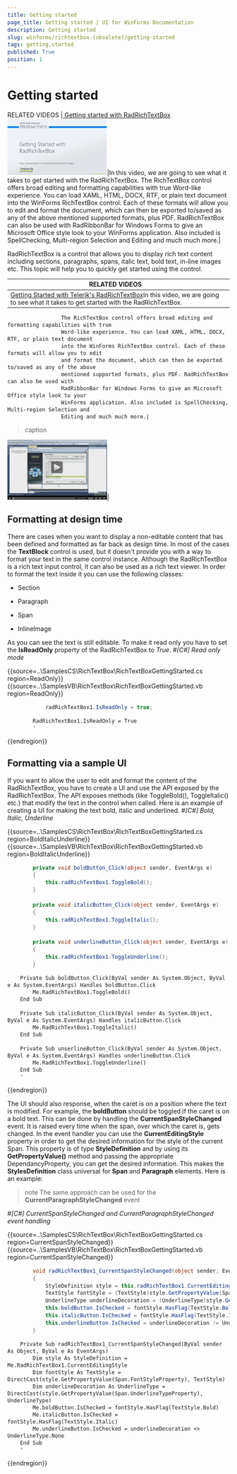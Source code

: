 ```yaml
---
title: Getting started
page_title: Getting started | UI for WinForms Documentation
description: Getting started
slug: winforms/richtextbox-(obsolete)/getting-started
tags: getting,started
published: True
position: 1
---
```


# Getting started




RELATED VIDEOS
|[ Getting started with RadRichTextBox ](http://tv.telerik.com/watch/winforms/getting-started-with-teleriks-radrichtextbox)![richtextbox-getting-started 000](images/richtextbox-getting-started000.png)|In this video, we are going to see what it takes to get started with the RadRichTextBox. The RichTextBox 
               		control offers broad editing and formatting capabilities with true Word-like experience. You can load 
               		XAML, HTML, DOCX, RTF, or plain text document into the WinForms RichTextBox control. Each of these 
               		formats will allow you to edit and format the document, which can then be exported to/saved as any 
               		of the above mentioned supported formats, plus PDF. RadRichTextBox can also be used with RadRibbonBar 
               		for Windows Forms to give an Microsoft Office style look to your WinForms application. Also included 
               		is SpellChecking, Multi-region Selection and Editing and much much more.|

RadRichTextBox is a control that allows you to display rich text content including sections, paragraphs,
          spans, italic text, bold text, in-line images etc. This topic will help you to quickly get started using
          the control.
      


| RELATED VIDEOS |  |
| ------ | ------ |
|[Getting Started with Telerik's RadRichTextBox](http://tv.telerik.com/watch/winforms/getting-started-with-teleriks-radrichtextbox)In this video, we are going to see what it takes to get started with the RadRichTextBox. 
          			 The RichTextBox control offers broad editing and formatting capabilities with true 
          			 Word-like experience. You can load XAML, HTML, DOCX, RTF, or plain text document 
          			 into the WinForms RichTextBox control. Each of these formats will allow you to edit 
          			 and format the document, which can then be exported to/saved as any of the above
          			 mentioned supported formats, plus PDF. RadRichTextBox can also be used with 
          			 RadRibbonBar for Windows Forms to give an Microsoft Office style look to your 
          			 WinForms application. Also included is SpellChecking, Multi-region Selection and
          			 Editing and much much more.|
>caption 

![richtextbox-getting-started 001](images/richtextbox-getting-started001.png)|

## Formatting at design time

There are cases when you want to display a non-editable content that has been defined and
        	formatted as far back as design time. In most of the cases the __TextBlock__
        	control is used, but it doesn't provide you with a way to format your text in the same control 
        	instance. Although the RadRichTextBox is a rich text input control, it can also be used as a rich
        	text viewer. In order to format the text inside it you can use the following classes:
        

* Section

* Paragraph

* Span

* InlineImage

As you can see the text is still editable. To make it read only you have to set the 
			__IsReadOnly__ property of the RadRichTextBox to *True*.
		#_[C#] Read only mode_

	



{{source=..\SamplesCS\RichTextBox\RichTextBoxGettingStarted.cs region=ReadOnly}} 
{{source=..\SamplesVB\RichTextBox\RichTextBoxGettingStarted.vb region=ReadOnly}} 

````C#
            radRichTextBox1.IsReadOnly = true;
````
````VB.NET
        RadRichTextBox1.IsReadOnly = True
        '
````

{{endregion}} 




## Formatting via a sample UI

If you want to allow the user to edit and format the content of the RadRichTextBox, you have to
    	create a UI and use the API exposed by the RadRichTextBox. The API exposes methods 
    	(like ToggleBold(), ToggleItalic() etc.) that modify the text in the control when called.
    	Here is an example of creating a UI for making the text bold, italic and underlined.
    #_[C#] Bold, Italic, Underline_

	



{{source=..\SamplesCS\RichTextBox\RichTextBoxGettingStarted.cs region=BoldItalicUnderline}} 
{{source=..\SamplesVB\RichTextBox\RichTextBoxGettingStarted.vb region=BoldItalicUnderline}} 

````C#
        private void boldButton_Click(object sender, EventArgs e)
        {
            this.radRichTextBox1.ToggleBold();
        }

        private void italicButton_Click(object sender, EventArgs e)
        {
            this.radRichTextBox1.ToggleItalic();
        }

        private void underlineButton_Click(object sender, EventArgs e)
        {
            this.radRichTextBox1.ToggleUnderline();
        }
````
````VB.NET
    Private Sub boldButton_Click(ByVal sender As System.Object, ByVal e As System.EventArgs) Handles boldButton.Click
        Me.RadRichTextBox1.ToggleBold()
    End Sub

    Private Sub italicButton_Click(ByVal sender As System.Object, ByVal e As System.EventArgs) Handles italicButton.Click
        Me.RadRichTextBox1.ToggleItalic()
    End Sub

    Private Sub unserlineButton_Click(ByVal sender As System.Object, ByVal e As System.EventArgs) Handles underlineButton.Click
        Me.RadRichTextBox1.ToggleUnderline()
    End Sub
    '
````

{{endregion}} 




The UI should also response, when the caret is on a position where the text is modified. 
    	For example, the __boldButton__ should be toggled if the caret is on a bold text.
    	This can be done by handling the __CurrentSpanStyleChanged__ event. 
    	It is raised every time when the span, over which the caret is, gets changed.
    	In the event handler you can use the __CurrentEditingStyle__ 
    	property in order to get the desired information for the style of the current Span.
    	This property is of type __StyleDefinition__ and by using its
    	__GetPropertyValue()__ method and passing the appropriate 
    	DependancyProperty, you can get the desired information. This makes the 
    	__StylesDefinition__ class universal for 
    	__Span__ and __Paragraph__ elements.
    	Here is an example:
    

>note The same approach can be used for the __CurrentParagraphStyleChanged__ event
>
#_[C#] CurrentSpanStyleChanged and CurrentParagraphStyleChanged event handling_

	



{{source=..\SamplesCS\RichTextBox\RichTextBoxGettingStarted.cs region=CurrentSpanStyleChanged}} 
{{source=..\SamplesVB\RichTextBox\RichTextBoxGettingStarted.vb region=CurrentSpanStyleChanged}} 

````C#
        void radRichTextBox1_CurrentSpanStyleChanged(object sender, EventArgs e)
        {
            StyleDefinition style = this.radRichTextBox1.CurrentEditingStyle;
            TextStyle fontStyle = (TextStyle)style.GetPropertyValue(Span.FontStyleProperty);
            UnderlineType underlineDecoration = (UnderlineType)style.GetPropertyValue(Span.UnderlineTypeProperty);
            this.boldButton.IsChecked = fontStyle.HasFlag(TextStyle.Bold);
            this.italicButton.IsChecked = fontStyle.HasFlag(TextStyle.Italic);
            this.underlineButton.IsChecked = underlineDecoration != UnderlineType.None;
        }
````
````VB.NET
    Private Sub radRichTextBox1_CurrentSpanStyleChanged(ByVal sender As Object, ByVal e As EventArgs)
        Dim style As StyleDefinition = Me.RadRichTextBox1.CurrentEditingStyle
        Dim fontStyle As TextStyle = DirectCast(style.GetPropertyValue(Span.FontStyleProperty), TextStyle)
        Dim underlineDecoration As UnderlineType = DirectCast(style.GetPropertyValue(Span.UnderlineTypeProperty), UnderlineType)
        Me.boldButton.IsChecked = fontStyle.HasFlag(TextStyle.Bold)
        Me.italicButton.IsChecked = fontStyle.HasFlag(TextStyle.Italic)
        Me.underlineButton.IsChecked = underlineDecoration <> UnderlineType.None
    End Sub
    '
````

{{endregion}} 



